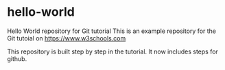 # hello-world

Hello World repository for Git tutorial
This is an example repository for the Git tutoial on https://www.w3schools.com

This repository is built step by step in the tutorial.
It now includes steps for github.
